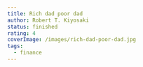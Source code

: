 ```yaml
---
title: Rich dad poor dad
author: Robert T. Kiyosaki
status: finished
rating: 4
coverImage: /images/rich-dad-poor-dad.jpg
tags:
  - finance
---
```


